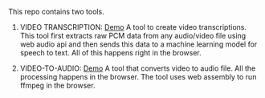 This repo contains two tools.

1. VIDEO TRANSCRIPTION: [Demo](https://toolify-seven.vercel.app/) A tool to create video transcriptions. This tool first extracts raw PCM
data from any audio/video file using web audio api and then sends this data to a machine learning model for speech to text. All of this
happens right in the browser.

2. VIDEO-TO-AUDIO: [Demo](https://toolify-seven.vercel.app/video-to-audio) A tool that converts video to audio file. All the processing
happens in the browser. The tool uses web assembly to run ffmpeg in the browser.
